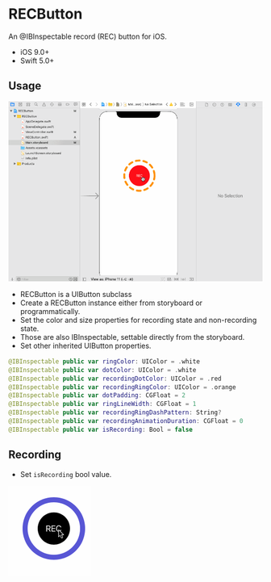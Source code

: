 RECButton
===

An @IBInspectable record (REC) button for iOS.

* iOS 9.0+
* Swift 5.0+

Usage
----

![alt tag](https://raw.githubusercontent.com/cemolcay/RECButton/master/sb.gif)

* RECButton is a UIButton subclass
* Create a RECButton instance either from storyboard or programmatically.
* Set the color and size properties for recording state and non-recording state.
* Those are also IBInspectable, settable directly from the storyboard.
* Set other inherited UIButton properties.

``` swift
@IBInspectable public var ringColor: UIColor = .white
@IBInspectable public var dotColor: UIColor = .white
@IBInspectable public var recordingDotColor: UIColor = .red
@IBInspectable public var recordingRingColor: UIColor = .orange
@IBInspectable public var dotPadding: CGFloat = 2
@IBInspectable public var ringLineWidth: CGFloat = 1
@IBInspectable public var recordingRingDashPattern: String?
@IBInspectable public var recordingAnimationDuration: CGFloat = 0
@IBInspectable public var isRecording: Bool = false
```

Recording
----

* Set `isRecording` bool value.

![alt tag](https://raw.githubusercontent.com/cemolcay/RECButton/master/rec.gif)